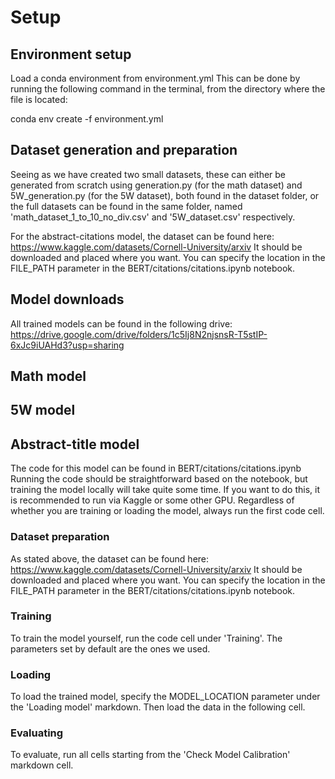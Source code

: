 # Setup

## Environment setup
Load a conda environment from environment.yml
This can be done by running the following command in the terminal, from the directory where the file is located:

conda env create -f environment.yml


## Dataset generation and preparation
Seeing as we have created two small datasets, these can either be generated from scratch using generation.py (for the math dataset) and 5W_generation.py (for the 5W dataset), both found in the dataset folder, or the full datasets can be found in the same folder, named 'math_dataset_1_to_10_no_div.csv' and '5W_dataset.csv' respectively.

For the abstract-citations model, the dataset can be found here: https://www.kaggle.com/datasets/Cornell-University/arxiv 
It should be downloaded and placed where you want. You can specify the location in the FILE_PATH parameter in the BERT/citations/citations.ipynb notebook.

## Model downloads
All trained models can be found in the following drive: https://drive.google.com/drive/folders/1c5Ij8N2njsnsR-T5stIP-6xJc9iUAHd3?usp=sharing


## Math model

## 5W model

## Abstract-title model
The code for this model can be found in BERT/citations/citations.ipynb 
Running the code should be straightforward based on the notebook, but training the model locally will take quite some time. If you want to do this, it is recommended to run via Kaggle or some other GPU. Regardless of whether you are training or loading the model, always run the first code cell.


### Dataset preparation
As stated above, the dataset can be found here: https://www.kaggle.com/datasets/Cornell-University/arxiv 
It should be downloaded and placed where you want. You can specify the location in the FILE_PATH parameter in the BERT/citations/citations.ipynb notebook.

### Training
To train the model yourself, run the code cell under 'Training'. The parameters set by default are the ones we used.

### Loading
To load the trained model, specify the MODEL_LOCATION parameter under the 'Loading model' markdown. Then load the data in the following cell.

### Evaluating
To evaluate, run all cells starting from the 'Check Model Calibration' markdown cell.

